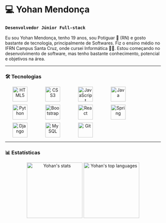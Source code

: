 # 💻 Yohan Mendonça

### `Desenvolvedor Júnior Full-stack`

Eu sou Yohan Mendonça, tenho 19 anos, sou Potiguar 🍤 (RN) e gosto bastante de tecnologia, principalmente de Softwares. Fiz o ensino médio no IFRN Campus Santa Cruz, onde cursei Informática 👨‍💻. Estou começando no desenvolvimento de software, mas tenho bastante conhecimento, potencial e objetivos na área.

---

### 🛠️ Tecnologias

<div align="center" style="display: flex; gap: 10px; flex-wrap: wrap; width: 100%;">
  <div align="center" style="width: 96px;">
    <img src="https://cdn.jsdelivr.net/gh/devicons/devicon@latest/icons/html5/html5-original.svg" width="48" height="48" alt="HTML5" />
  </div>

  <div align="center" style="width: 96px;">
    <img src="https://cdn.jsdelivr.net/gh/devicons/devicon@latest/icons/css3/css3-original.svg" width="48" height="48" alt="CSS3" />
  </div>

  <div align="center" style="width: 96px;">
    <img src="https://cdn.jsdelivr.net/gh/devicons/devicon@latest/icons/javascript/javascript-original.svg" width="48" height="48" alt="JavaScript" />
  </div>

  <div align="center" style="width: 96px;">
    <img src="https://cdn.jsdelivr.net/gh/devicons/devicon@latest/icons/java/java-original.svg" width="48" height="48" alt="Java" />
  </div>

  <div align="center" style="width: 96px;">
    <img src="https://cdn.jsdelivr.net/gh/devicons/devicon@latest/icons/python/python-original.svg" width="48" height="48" alt="Python" />
  </div>

  <div align="center" style="width: 96px;">
    <img src="https://cdn.jsdelivr.net/gh/devicons/devicon@latest/icons/bootstrap/bootstrap-original.svg" width="48" height="48" alt="Bootstrap" />
  </div>

  <div align="center" style="width: 96px;">
    <img src="https://cdn.jsdelivr.net/gh/devicons/devicon@latest/icons/react/react-original.svg" width="48" height="48" alt="React" />
  </div>

  <div align="center" style="width: 96px;">
    <img src="https://cdn.jsdelivr.net/gh/devicons/devicon@latest/icons/spring/spring-original.svg" width="48" height="48" alt="Spring" />
  </div>

  <div align="center" style="width: 96px;">
    <img src="https://cdn.jsdelivr.net/gh/devicons/devicon@latest/icons/django/django-plain.svg" width="48" height="48" alt="Django" />
  </div>

  <div align="center" style="width: 96px;">
    <img src="https://cdn.jsdelivr.net/gh/devicons/devicon@latest/icons/mysql/mysql-original.svg" width="48" height="48" alt="MySQL" />
  </div>

  <div align="center" style="width: 96px;">
    <img src="https://cdn.jsdelivr.net/gh/devicons/devicon@latest/icons/git/git-original.svg" width="48" height="48" alt="Git" />
  </div>
</div>

---

### 📊 Estatísticas

<div align="center">
  <img height="180em" src="https://github-readme-stats.vercel.app/api?username=yohanDev6&show_icons=true&theme=dark" alt="Yohan's stats" />
  <img height="180em" src="https://github-readme-stats.vercel.app/api/top-langs/?username=yohanDev6&layout=compact&theme=dark" alt="Yohan's top languages" />
</div>
